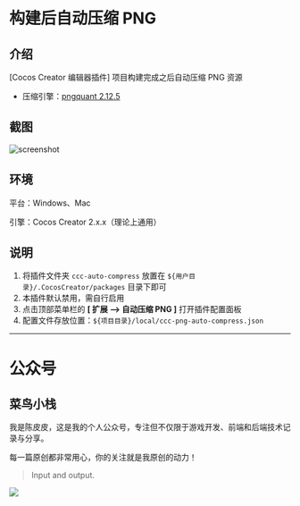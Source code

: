 # 构建后自动压缩 PNG

## 介绍

[Cocos Creator 编辑器插件] 项目构建完成之后自动压缩 PNG 资源

- 压缩引擎：[pngquant 2.12.5](https://pngquant.org/)



## 截图

![screenshot](https://gitee.com/ifaswind/image-storage/raw/master/ccc-auto-compress/screenshot.png)



## 环境

平台：Windows、Mac

引擎：Cocos Creator 2.x.x（理论上通用）



## 说明

1. 将插件文件夹 `ccc-auto-compress` 放置在 `${用户目录}/.CocosCreator/packages` 目录下即可
3. 本插件默认禁用，需自行启用
2. 点击顶部菜单栏的 **[ 扩展 --> 自动压缩 PNG ]** 打开插件配置面板
4. 配置文件存放位置：`${项目目录}/local/ccc-png-auto-compress.json`



---



# 公众号

## 菜鸟小栈

我是陈皮皮，这是我的个人公众号，专注但不仅限于游戏开发、前端和后端技术记录与分享。

每一篇原创都非常用心，你的关注就是我原创的动力！

> Input and output.

![](http://qn.chenpipi.cn/image/weixin/official-account.png)